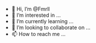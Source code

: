 - 👋 Hi, I’m @Fmrll
- 👀 I’m interested in ...
- 🌱 I’m currently learning ...
- 💞️ I’m looking to collaborate on ...
- 📫 How to reach me ...

<!---
Fmrll/Fmrll is a ✨ special ✨ repository because its `README.md` (this file) appears on your GitHub profile.
You can click the Preview link to take a look at your changes.
--->
